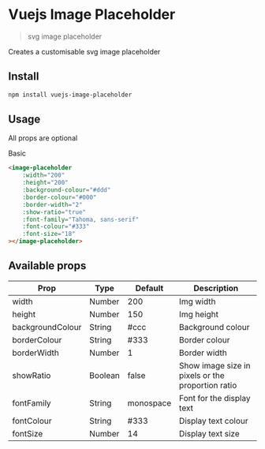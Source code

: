 # Vuejs Image Placeholder

> svg image placeholder

Creates a customisable svg image placeholder

## Install

```bash
npm install vuejs-image-placeholder
```

## Usage

All props are optional

Basic
```html
<image-placeholder
    :width="200"
    :height="200"
    :background-colour="#ddd"
    :border-colour="#000"
    :border-width="2"
    :show-ratio="true"
    :font-family="Tahoma, sans-serif"
    :font-colour="#333"
    :font-size="18"
></image-placeholder>
```


## Available props

|Prop              |Type    |Default  |Description|
|------------------|--------|---------|----------|
|width             |Number  |200      |Img width |
|height            |Number  |150      |Img height|
|backgroundColour  |String  |#ccc     |Background colour|
|borderColour      |String  |#333     |Border colour|
|borderWidth       |Number  |1        |Border width|
|showRatio         |Boolean |false    |Show image size in pixels or the proportion ratio|
|fontFamily        |String  |monospace|Font for the display text|
|fontColour        |String  |#333     |Display text colour|
|fontSize          |Number  |14       |Display text size|
